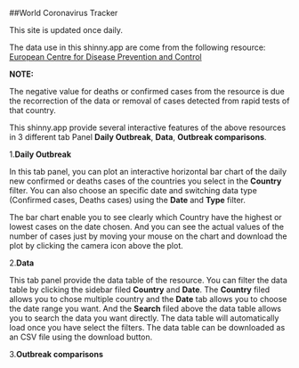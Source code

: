 
##World Coronavirus Tracker

This site is updated once daily. 

The data use in this shinny.app are come from the following resource:
[European Centre for Disease Prevention and Control](https://opendata.ecdc.europa.eu/covid19/casedistribution/json)


**NOTE:**

The negative value for deaths or confirmed cases from the resource is due the recorrection of the data or removal of cases detected from rapid tests of that country. 


This shinny.app provide several interactive features of the above resources in 3 different  tab Panel **Daily Outbreak**, **Data**, **Outbreak comparisons**.

1.**Daily Outbreak**

In this tab panel, you can plot an interactive horizontal bar chart of the daily new confirmed or deaths cases of the countries you select in the **Country** filter. You can also choose an specific date and switching data type (Confirmed cases, Deaths cases) using the **Date** and **Type** filter.

The bar chart enable you to see clearly which Country have the highest or lowest cases on the date chosen. And you can see the actual values of the number of cases just by moving your mouse on the chart and download the plot by clicking the camera icon above the plot.

2.**Data**

This tab panel provide the data table of the resource. You can filter the data table by clicking the sidebar filed **Country** and **Date**. The **Country** filed allows you to chose multiple country and the **Date** tab allows you to choose the date range you want. And the **Search** filed above the data table allows you to search the data you want directly. The data table will automatically load once you have select the filters. The data table can be downloaded as an CSV file using the download button.

3.**Outbreak comparisons**



